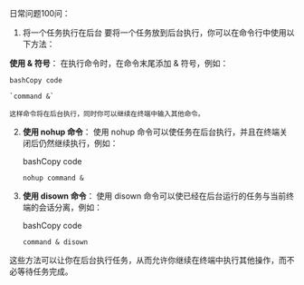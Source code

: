 
日常问题100问：

1. 将一个任务执行在后台
要将一个任务放到后台执行，你可以在命令行中使用以下方法：

**使用 & 符号**： 在执行命令时，在命令末尾添加 & 符号，例如：
    
    bashCopy code
    
    `command &`
    
    这样命令将在后台执行，同时你可以继续在终端中输入其他命令。
    
2. **使用 nohup 命令**： 使用 nohup 命令可以使任务在后台执行，并且在终端关闭后仍然继续执行，例如：
    
    bashCopy code
    
    `nohup command &`
    
3. **使用 disown 命令**： 使用 disown 命令可以使已经在后台运行的任务与当前终端的会话分离，例如：
    
    bashCopy code
    
    `command & disown`
    

这些方法可以让你在后台执行任务，从而允许你继续在终端中执行其他操作，而不必等待任务完成。